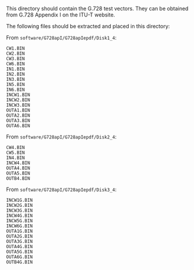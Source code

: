 This directory should contain the G.728 test vectors. They can
be obtained from G.728 Appendix I on the ITU-T website.

The following files should be extracted and placed in this
directory:

From `software/G728apI/G728apIepdf/Disk1_4`:

    CW1.BIN
    CW2.BIN
    CW3.BIN
    CW6.BIN
    IN1.BIN
    IN2.BIN
    IN3.BIN
    IN5.BIN
    IN6.BIN
    INCW1.BIN
    INCW2.BIN
    INCW3.BIN
    OUTA1.BIN
    OUTA2.BIN
    OUTA3.BIN
    OUTA6.BIN

From `software/G728apI/G728apIepdf/Disk2_4`:

    CW4.BIN
    CW5.BIN
    IN4.BIN
    INCW4.BIN
    OUTA4.BIN
    OUTA5.BIN
    OUTB4.BIN

From `software/G728apI/G728apIepdf/Disk3_4`:

    INCW1G.BIN
    INCW2G.BIN
    INCW3G.BIN
    INCW4G.BIN
    INCW5G.BIN
    INCW6G.BIN
    OUTA1G.BIN
    OUTA2G.BIN
    OUTA3G.BIN
    OUTA4G.BIN
    OUTA5G.BIN
    OUTA6G.BIN
    OUTB4G.BIN
